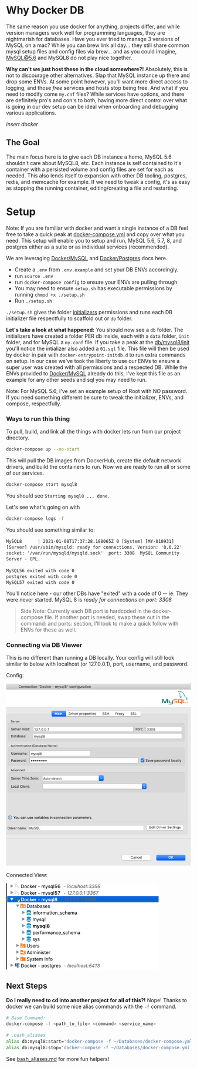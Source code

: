 # Why Docker DB

The same reason you use docker for anything, projects differ, and while version managers work well for programming languages, they are nightmarish for databases.
Have you ever tried to manage 3 versions of MySQL on a mac?
While you can brew link all day... they still share common mysql setup files and config files via brew...
and as you could imagine, MySQL@5.6 and MySQL8 do not play nice together.

**Why can't we just host these in the cloud somewhere?!**
Absolutely, this is not to discourage other alternatives.
Slap that MySQL instance up there and drop some ENVs.
At some point however, you'll want more direct access to logging, and those _free_ services and hosts stop being free.
And what if you need to modify come `my.cnf` files? While services have options, and there are definitely pro's and con's to both, having more direct control over what is going in our dev setup can be ideal when onboarding and debugging various applications.

_insert docker_

## The Goal

The main focus here is to give each DB instance a home, MySQL 5.6 shouldn't care about MySQL8, etc.
Each instance is self contained to it's container with a persisted volume and config files are set for each as needed.
This also lends itself to expansion with other DB tooling, postgres, redis, and memcache for example.
If we need to tweak a config, it's as easy as stopping the running container, editing/creating a file and restarting.

# Setup

Note: If you are familiar with docker and want a single instance of a DB feel free to take a quick peak at [docker-compose.yml](./docker-compose.yml) and copy over what you need. This setup will enable you to setup and run, MySQL 5.6, 5.7, 8, and postgres either as a suite or as individual services (recommended).

We are leveraging [Docker/MySQL](https://hub.docker.com/_/mysql) and [Docker/Postgres](https://hub.docker.com/_/postgres) docs here.

- Create a `.env` from `.env.example` and set your DB ENVs accordingly.
- run `source .env`
- run `docker-compose config` to ensure your ENVs are pulling through
- You may need to ensure `setup.sh` has executable permissions by running `chmod +x ./setup.sh`
- Run `./setup.sh`

`./setup.sh` gives the folder [initializers](./initializers) permissions and runs each DB initializer file respectfully to scaffold out or `db` folder.

**Let's take a look at what happened:**
You should now see a `db` folder.
The initializers have created a folder PER db inside, each with a `data` folder, `init` folder, and for MySQL a `my.conf` file.
If you take a peak at the [db/mysql8/init](./db/mysql8/init) you'll notice the intializer also added a `01.sql` file.
This file will then be used by docker in pair with `docker-entrypoint-initdb.d` to run extra commands on setup.
In our case we've took the liberty to use our ENVs to ensure a super user was created with all permissions and a respected DB.
While the ENVs provided to [Docker/MySQL](https://hub.docker.com/_/mysql) already do this, I've kept this file as an example for any other seeds and sql you may need to run.

Note: For MySQL 5.6, I've set an example setup of Root with NO password. If you need something different be sure to tweak the initializer, ENVs, and compose, respectfully.

### Ways to run this thing

To pull, build, and link all the things with docker lets run from our project directory.

```sh
docker-compose up --no-start
```

This will pull the DB images from DockerHub, create the default network drivers, and build the containers to run.
Now we are ready to run all or some of our services.

```sh
docker-compose start mysql8
```

You should see `Starting mysql8 ... done`.

Let's see what's going on with

```sh
docker-compose logs -f
```

You should see something similar to:

```
MySQL8      | 2021-01-08T17:37:28.188065Z 0 [System] [MY-010931] [Server] /usr/sbin/mysqld: ready for connections. Version: '8.0.22'  socket: '/var/run/mysqld/mysqld.sock'  port: 3308  MySQL Community Server - GPL.

MySQL56 exited with code 0
postgres exited with code 0
MySQL57 exited with code 0
```

You'll notice here - our other DBs have "exited" with a code of 0 -- ie. They were never started.
MySQL 8 is _ready for connections_ on _port: 3308_

> Side Note: Currently each DB port is hardcoded in the docker-compose file. If another port is needed, swap these out in the command: and ports: section, I'll look to make a quick follow with ENVs for these as well.

### Connecting via DB Viewer

This is no different than running a DB locally.
Your config will still look similar to below with localhost (or 127.0.0.1), port, username, and password.

Config:

![db-viewer-config](./screenshots/db-viewer-config.png)

Connected View:

![connected-dbs](./screenshots/connected-dbs.png)

## Next Steps

**Do I really need to cd into another project for all of this?!**
Nope!
Thanks to docker we can build some nice alias commands with the `-f` command.

```sh
# Base Command:
docker-compose -f <path_to_file> <command> <service_name>
```

```sh
# .bash_aliases
alias db:mysql8:start='docker-compose -f ~/Databases/docker-compose.yml start mysql8'
alias db:mysql8:stop='docker-compose -f ~/Databases/docker-compose.yml stop mysql8'
```

See [bash_aliases.md](./bash_aliases.md) for more fun helpers!
